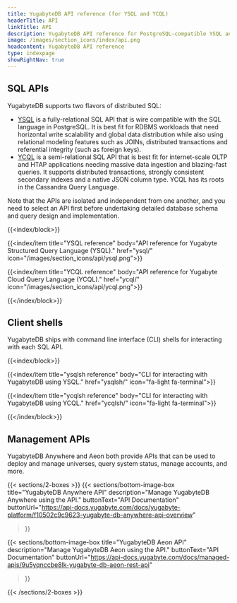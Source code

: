 ```yaml
---
title: YugabyteDB API reference (for YSQL and YCQL)
headerTitle: API
linkTitle: API
description: YugabyteDB API reference for PostgreSQL-compatible YSQL and Cassandra-compatible YCQL
image: /images/section_icons/index/api.png
headcontent: YugabyteDB API reference
type: indexpage
showRightNav: true
---
```

<!--menu:
  preview_api:
    identifier: api
    parent: yugabyte-apis
    weight: 1100-->

## SQL APIs

YugabyteDB supports two flavors of distributed SQL:

- [YSQL](ysql/) is a fully-relational SQL API that is wire compatible with the SQL language in PostgreSQL. It is best fit for RDBMS workloads that need horizontal write scalability and global data distribution while also using relational modeling features such as JOINs, distributed transactions and referential integrity (such as foreign keys).
- [YCQL](ycql/) is a semi-relational SQL API that is best fit for internet-scale OLTP and HTAP applications needing massive data ingestion and blazing-fast queries. It supports distributed transactions, strongly consistent secondary indexes and a native JSON column type. YCQL has its roots in the Cassandra Query Language.

Note that the APIs are isolated and independent from one another, and you need to select an API first before undertaking detailed database schema and query design and implementation.

{{<index/block>}}

  {{<index/item
    title="YSQL reference"
    body="API reference for Yugabyte Structured Query Language (YSQL)."
    href="ysql/"
    icon="/images/section_icons/api/ysql.png">}}

  {{<index/item
    title="YCQL reference"
    body="API reference for Yugabyte Cloud Query Language (YCQL)."
    href="ycql/"
    icon="/images/section_icons/api/ycql.png">}}

{{</index/block>}}

## Client shells

YugabyteDB ships with command line interface (CLI) shells for interacting with each SQL API.

{{<index/block>}}

  {{<index/item
    title="ysqlsh reference"
    body="CLI for interacting with YugabyteDB using YSQL."
    href="ysqlsh/"
    icon="fa-light fa-terminal">}}

  {{<index/item
    title="ycqlsh reference"
    body="CLI for interacting with YugabyteDB using YCQL."
    href="ycqlsh/"
    icon="fa-light fa-terminal">}}

{{</index/block>}}

## Management APIs

YugabyteDB Anywhere and Aeon both provide APIs that can be used to deploy and manage universes, query system status, manage accounts, and more.

{{< sections/2-boxes >}}
  {{< sections/bottom-image-box
    title="YugabyteDB Anywhere API"
    description="Manage YugabyteDB Anywhere using the API."
    buttonText="API Documentation"
    buttonUrl="https://api-docs.yugabyte.com/docs/yugabyte-platform/f10502c9c9623-yugabyte-db-anywhere-api-overview"
  >}}

  {{< sections/bottom-image-box
    title="YugabyteDB Aeon API"
    description="Manage YugabyteDB Aeon using the API."
    buttonText="API Documentation"
    buttonUrl="https://api-docs.yugabyte.com/docs/managed-apis/9u5yqnccbe8lk-yugabyte-db-aeon-rest-api"
  >}}

{{< /sections/2-boxes >}}

